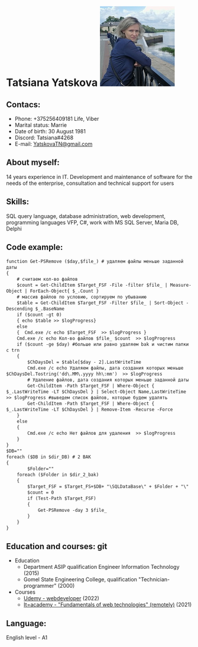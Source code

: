 
# Tatsiana Yatskova     ![ ](./Img/My_Photo.jpg)

## Contacs:
- Phone: +375256409181 Life, Viber
- Marital status: Marrie
- Date of birth: 30 August 1981
- Discord: Tatsiana#4268
- E-mail: YatskovaTN@gmail.com

## About myself:
14 years experience in IT. Development and maintenance of software for the needs of the enterprise, consultation and technical support for users
## Skills:
SQL query language, database administration, web development, programming languages ​​VFP, C#, work with MS SQL Server, Maria DB, Delphi

## Code example:
```
function Get-PSRemove ($day,$file_) # удаляем файлы меньше заданной даты  
{  
	# считаем кол-во файлов
	$count = Get-ChildItem $Target_FSF -File -filter $file_ | Measure-Object | ForEach-Object{ $_.Count }
	# массив файлов по условию, сортируем по убыванию
	$table = Get-ChildItem $Target_FSF -Filter $file_ | Sort-Object -Descending $_.BaseName
	if ($count -gt 0)
	{ echo $table >> $logProgress}
	else
	{  Cmd.exe /c echo $Target_FSF  >> $logProgress }
	Cmd.exe /c echo Кол-во файлов $file_ $count  >> $logProgress
	if ($count -ge $day) #больше или равно удаляем bak и чистим папки с trn
	{
		$ChDaysDel = $table[$day - 2].LastWriteTime
		Cmd.exe /c echo Удаляем файлы, дата создания которых меньше $ChDaysDel.Tostring('dd\.MM\.yyyy hh\:mm')  >> $logProgress
		# Удаление файлов, дата создания которых меньше заданной даты
		Get-ChildItem -Path $Target_FSF | Where-Object { $_.LastWriteTime -LT $ChDaysDel } | Select-Object Name,LastWriteTime >> $logProgress #выведем список файлов, которые будем удалять
		Get-ChildItem -Path $Target_FSF | Where-Object { $_.LastWriteTime -LT $ChDaysDel } | Remove-Item -Recurse -Force 
	}
	else
	{
		Cmd.exe /c echo Нет файлов для удаления  >> $logProgress
	}
}
$DB=""  
foreach ($DB in $dir_DB) # 2 BAK
{
		$Folder=""
	foreach ($Folder in $dir_2_bak)
	{
		$Target_FSF = $Target_FS+$DB+ "\SQLDataBase\" + $Folder + "\"		
		$count = 0
		if (Test-Path $Target_FSF)
		{
			Get-PSRemove -day 3 $file_
		}
	}
}
```

##  Education and courses: git
+ Education
    - Department ASIP qualification Engineer Information Technology  (2015)
    - Gomel State Engineering College, qualification "Technician-programmer" (2000)
+ Courses    
    - [Udemy - webdeveloper](https://www.udemy.com/course/webdeveloper/) (2022)
    - [It=academy - "Fundamentals of web technologies" (remotely)](https://www.dist.it-academy.by/) (2021)

## Language:
English level - A1